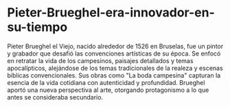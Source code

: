# Pieter-Brueghel-era-innovador-en-su-tiempo
Pieter Brueghel el Viejo, nacido alrededor de 1526 en Bruselas, fue un pintor y grabador que desafió las convenciones artísticas de su época. Se enfocó en retratar la vida de los campesinos, paisajes detallados y temas apocalípticos, alejándose de los temas tradicionales de la realeza y escenas bíblicas convencionales. Sus obras como "La boda campesina" capturan la esencia de la vida cotidiana con autenticidad y profundidad. Brueghel aportó una nueva perspectiva al arte, otorgando protagonismo a lo que antes se consideraba secundario.
